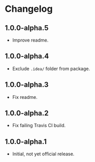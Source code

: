 # Changelog

## 1.0.0-alpha.5

* Improve readme.

## 1.0.0-alpha.4

* Exclude `.idea/` folder from package.

## 1.0.0-alpha.3

* Fix readme.

## 1.0.0-alpha.2

* Fix failing Travis CI build.

## 1.0.0-alpha.1

* Initial, not yet official release.
